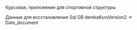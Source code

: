 Курсовая, приложение для спортивной структуры

Данные для восстановления Sql DB demkaKursVersion2 -> Date_document
